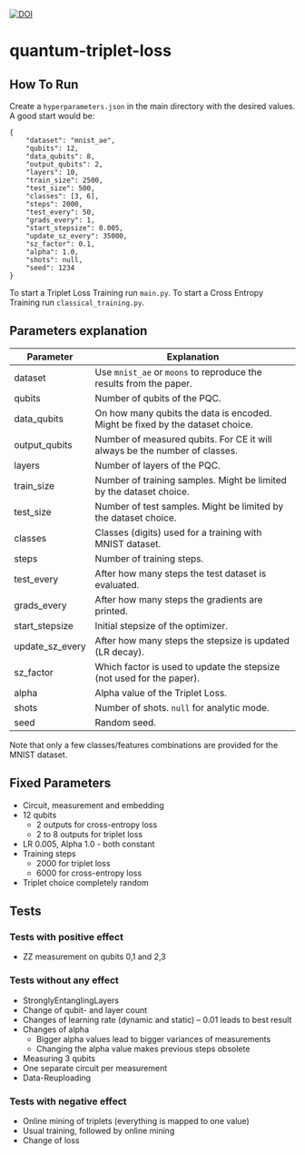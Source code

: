 [![DOI](https://zenodo.org/badge/430692221.svg)](https://zenodo.org/badge/latestdoi/430692221)

# quantum-triplet-loss

## How To Run

Create a `hyperparameters.json` in the main directory with the desired values. A good start would be:

```
{
    "dataset": "mnist_ae",
    "qubits": 12,
    "data_qubits": 8,
    "output_qubits": 2,
    "layers": 10,
    "train_size": 2500,
    "test_size": 500,
    "classes": [3, 6],
    "steps": 2000,
    "test_every": 50,
    "grads_every": 1,
    "start_stepsize": 0.005,
    "update_sz_every": 35000,
    "sz_factor": 0.1,
    "alpha": 1.0,
    "shots": null,
    "seed": 1234
}
```
To start a Triplet Loss Training run `main.py`. To start a Cross Entropy Training run `classical_training.py`.

## Parameters explanation

| Parameter       | Explanation                                                                   |
|-----------------|-------------------------------------------------------------------------------|
| dataset         | Use `mnist_ae` or `moons` to reproduce the results from the paper.            |
| qubits          | Number of qubits of the PQC.                                                  |
| data_qubits     | On how many qubits the data is encoded. Might be fixed by the dataset choice. |
| output_qubits   | Number of measured qubits. For CE it will always be the number of classes.    |
| layers          | Number of layers of the PQC.                                                  |
| train_size      | Number of training samples. Might be limited by the dataset choice.           |
| test_size       | Number of test samples. Might be limited by the dataset choice.               |
| classes         | Classes (digits) used for a training with MNIST dataset.                      |
| steps           | Number of training steps.                                                     |
| test_every      | After how many steps the test dataset is evaluated.                           |
| grads_every     | After how many steps the gradients are printed.                               |
| start_stepsize  | Initial stepsize of the optimizer.                                            |
| update_sz_every | After how many steps the stepsize is updated (LR decay).                      |
| sz_factor       | Which factor is used to update the stepsize (not used for the paper).         |
| alpha           | Alpha value of the Triplet Loss.                                              |
| shots           | Number of shots. `null` for analytic mode.                                    |
| seed            | Random seed.                                                                  |

Note that only a few classes/features combinations are provided for the MNIST dataset. 

## Fixed Parameters

- Circuit, measurement and embedding
- 12 qubits
  - 2 outputs for cross-entropy loss
  - 2 to 8 outputs for triplet loss
- LR 0.005, Alpha 1.0 - both constant
- Training steps
  - 2000 for triplet loss
  - 6000 for cross-entropy loss
- Triplet choice completely random

## Tests

### Tests with positive effect
- ZZ measurement on qubits 0,1 and 2,3

### Tests without any effect
- StronglyEntanglingLayers
- Change of qubit- and layer count
- Changes of learning rate (dynamic and static) – 0.01 leads to best result
- Changes of alpha
  - Bigger alpha values lead to bigger variances of measurements
  - Changing the alpha value makes previous steps obsolete
- Measuring 3 qubits
- One separate circuit per measurement
- Data-Reuploading

### Tests with negative effect
- Online mining of triplets (everything is mapped to one value)
- Usual training, followed by online mining
- Change of loss
